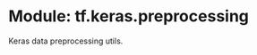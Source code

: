 <div itemscope itemtype="http://developers.google.com/ReferenceObject">
<meta itemprop="name" content="tf.keras.preprocessing" />
<meta itemprop="path" content="Stable" />
</div>

# Module: tf.keras.preprocessing

Keras data preprocessing utils.

